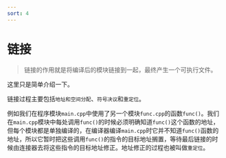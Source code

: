 ```yaml
---
sort: 4
---
```


# 链接

> 链接的作用就是将编译后的模块链接到一起，最终产生一个可执行文件。

这里只是简单介绍一下。

链接过程主要包括`地址和空间分配`、`符号决议`和`重定位`。

例如我们在程序模块`main.cpp`中使用了另一个模块`func.cpp`的函数`func()`。我们在`main.cpp`模块中每处调用`func()`的时候必须明确知道`func()`这个函数的地址，但每个模块都是单独编译的，在编译器编译`main.cpp`时它并不知道`func()`函数的地址，所以它暂时把这些调用`func()`的指令的目标地址搁置，等待最后链接的时候由连接器去将这些指令的目标地址修正。地址修正的过程也被叫做`重定位`。

